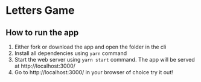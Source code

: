 # Letters Game

## How to run the app
1. Either fork or download the app and open the folder in the cli
2. Install all dependencies using `yarn` command
3. Start the web server using `yarn start` command. The app will be served at http://localhost:3000/
4. Go to http://localhost:3000/ in your browser of choice try it out!
